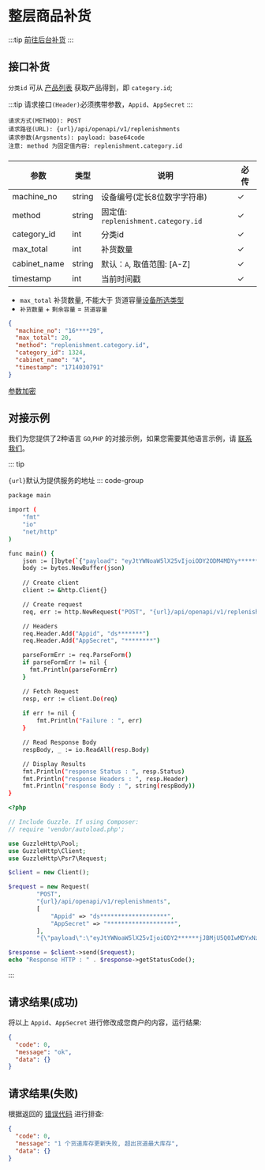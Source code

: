 # 整层商品补货

:::tip
[前往后台补货](https://dash.awish.vip/dashboard/machines/)
:::

## 接口补货

`分类id` 可从 [产品列表](list_products.md) 获取产品得到，即 `category.id`;

:::tip
请求接口`(Header)`必须携带参数，`Appid`、`AppSecret`
:::

```
请求方式(METHOD): POST
请求路径(URL): {url}/api/openapi/v1/replenishments
请求参数(Argsments): payload: base64code
注意: method 为固定值内容: replenishment.category.id
```

### <Badge type="danger" text="Payload" />

| 参数           | 类型     | 说明                               | 必传 |
|--------------|--------|----------------------------------|----|
| machine_no   | string | 设备编号(定长8位数字字符串)                  | ✓  |
| method       | string | 固定值: `replenishment.category.id` | ✓  |
| category_id  | int    | 分类id                             | ✓  |
| max_total    | int    | 补货数量                             | ✓  |
| cabinet_name | string | 默认：`A`, 取值范围: [A-Z]              | ✓  |
| timestamp    | int    | 当前时间戳                            | ✓  |

+ ``max_total`` 补货数量, 不能大于 货道容量[设备所选类型](https://dash.awish.vip/dashboard/machines/model)
+ `补货数量` + `剩余容量` = `货道容量`

```json
{
  "machine_no": "16****29",
  "max_total": 20,
  "method": "replenishment.category.id",
  "category_id": 1324,
  "cabinet_name": "A",
  "timestamp": "1714030791"
}
```

[参数加密](access_sign.md)

## 对接示例

我们为您提供了2种语言 `GO`,`PHP` 的对接示例，如果您需要其他语言示例，请 [联系我们](support.md)。

::: tip

`{url}`默认为提供服务的地址
::: code-group

```sh [GO]
package main

import (
	"fmt"
	"io"
	"net/http"
)

func main() {
	json := []byte(`{"payload": "eyJtYWNoaW5lX25vIjoiODY2ODM4MDYy*******YxNzM5QiIsInRpbWVzdGFtcCI6IjE3MTMyNTE3MjYifQ=="}`)
	body := bytes.NewBuffer(json)
	
	// Create client
	client := &http.Client{}

	// Create request
	req, err := http.NewRequest("POST", "{url}/api/openapi/v1/replenishments", body)

	// Headers
	req.Header.Add("Appid", "ds*******")
	req.Header.Add("AppSecret", "********")

	parseFormErr := req.ParseForm()
	if parseFormErr != nil {
	  fmt.Println(parseFormErr)    
	}

	// Fetch Request
	resp, err := client.Do(req)
	
	if err != nil {
		fmt.Println("Failure : ", err)
	}

	// Read Response Body
	respBody, _ := io.ReadAll(resp.Body)

	// Display Results
	fmt.Println("response Status : ", resp.Status)
	fmt.Println("response Headers : ", resp.Header)
	fmt.Println("response Body : ", string(respBody))
}
```

```php [PHP]
<?php

// Include Guzzle. If using Composer:
// require 'vendor/autoload.php';

use GuzzleHttp\Pool;
use GuzzleHttp\Client;
use GuzzleHttp\Psr7\Request;

$client = new Client();

$request = new Request(
        "POST",
        "{url}/api/openapi/v1/replenishments",
        [
            "Appid" => "ds*******************",
            "AppSecret" => "*******************",
        ],
        "{\"payload\":\"eyJtYWNoaW5lX25vIjoiODY2******jJBMjU5Q0IwMDYxNzM5QiIsInRpbWVzdGFtcCI6IjE3MTMyNTE3MjYifQ==\"}");

$response = $client->send($request);
echo "Response HTTP : " . $response->getStatusCode();
```

:::

## 请求结果(成功)

将以上 `Appid`、`AppSecret` 进行修改成您商户的内容，运行结果:

```json
{
  "code": 0,
  "message": "ok",
  "data": {}
}
```

## 请求结果(失败)

根据返回的 [错误代码](error_code.md) 进行排查:

```json
{
  "code": 0,
  "message": "1 个货道库存更新失败, 超出货道最大库存",
  "data": {}
}
```